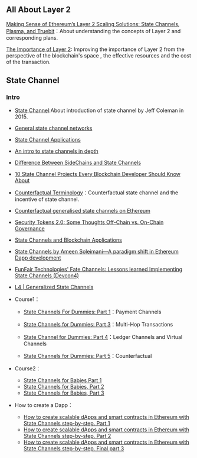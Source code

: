 
##  All About Layer 2 
[Making Sense of Ethereum’s Layer 2 Scaling Solutions: State Channels, Plasma, and Truebit](https://medium.com/l4-media/making-sense-of-ethereums-layer-2-scaling-solutions-state-channels-plasma-and-truebit-22cb40dcc2f4)：About understanding the concepts of Layer 2 and corresponding plans.

[The Importance of Layer 2](https://medium.com/mit-media-lab-digital-currency-initiative/the-importance-of-layer-2-105189f72102): Improving the importance of Layer 2 from the perspective of the blockchain's space , the effective resources and the cost of the transaction.

## State Channel
### Intro
* [State Channel](https://www.jeffcoleman.ca/state-channels/):About introduction of state channel by Jeff Coleman in 2015.
* [General state channel networks](https://www.youtube.com/watch?v=kBptBui1wYs)
* [State Channel Applications](https://medium.com/statechannels/state-channel-applications-1f170e7d542e)
* [An intro to state channels in depth](https://www.youtube.com/watch?v=MEL50CVOcH4&t=116s)
* [Difference Between SideChains and State Channels](https://hackernoon.com/difference-between-sidechains-and-state-channels-2f5dfbd10707)
* [10 State Channel Projects Every Blockchain Developer Should Know About](https://hackernoon.com/10-state-channel-projects-every-blockchain-developer-should-know-about-293514a516fd)
* [Counterfactual Terminology](https://github.com/ledgerlabs/state-channels/wiki/Counterfactual-Terminology)：Counterfactual state channel and the incentive of state channel.
* [Counterfactual generalised state channels on Ethereum ](https://www.youtube.com/watch?v=TtaSL8WEbwY&t=153s)
* [Security Tokens 2.0: Some Thoughts Off-Chain vs. On-Chain Governance](https://hackernoon.com/security-token-2-0-some-thoughts-off-chain-vs-on-chain-governance-2cba087389ab)
* [State Channels and Blockchain Applications ](https://www.youtube.com/watch?v=mA1PD9EF3TA&t=1s)
* [State Channels by Ameen Soleimani—A paradigm shift in Ethereum Dapp development ](https://www.youtube.com/watch?v=UVRAdmycOhg&t=372s)
* [FunFair Technologies' Fate Channels: Lessons learned Implementing State Channels (Devcon4)](https://www.youtube.com/watch?v=1ZHCpb-htMk)
* [L4 | Generalized State Channels](https://www.youtube.com/watch?v=kZH_ty82jKY) 


* Course1：
  * [State Channels For Dummies: Part 1](https://medium.com/blockchannel/counterfactual-for-dummies-part-1-8ff164f78540)：Payment Channels

  * [State Channels for Dummies: Part 3](https://medium.com/blockchannel/state-channels-for-dummies-part-3-10b25f6c08b)：Multi-Hop Transactions 

  * [State Channel for Dummies: Part 4](https://medium.com/blockchannel/state-channel-for-dummies-part-4-f3ba9d76c7c4)：Ledger Channels and Virtual Channels

  * [State Channels for Dummies: Part 5](https://medium.com/blockchannel/state-channels-for-dummies-part-5-6238f83f8da3)：Counterfactual
* Course2：
  * [State Channels for Babies Part 1](https://medium.com/connext/state-channels-for-babies-c39a8001d9af)
  * [State Channels for Babies, Part 2](https://medium.com/connext/state-channels-for-babies-part-2-76ad4538b98a)
  * [State Channels for Babies, Part 3](https://medium.com/connext/state-channels-for-babies-part-3-cbda0476f0f4)
* How to create a Dapp：
  * [How to create scalable dApps and smart contracts in Ethereum with State Channels step-by-step. Part 1](https://medium.com/ethereum-developers/how-to-create-scalable-dapps-and-smart-contracts-in-ethereum-with-state-channels-step-by-step-48e12481fb)
  * [How to create scalable dApps and smart contracts in Ethereum with State Channels step-by-step. Part 2](https://medium.com/ethereum-developers/how-to-create-scalable-dapps-and-smart-contracts-in-ethereum-with-state-channels-step-by-step-690f71a9bf2f)
  * [How to create scalable dApps and smart contracts in Ethereum with State Channels step-by-step. Final part 3](https://medium.com/ethereum-developers/how-to-create-scalable-dapps-and-smart-contracts-in-ethereum-with-state-channels-step-by-step-14318355ba79)


